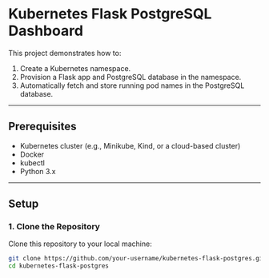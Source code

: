 # Kubernetes Flask PostgreSQL Dashboard

This project demonstrates how to:
1. Create a Kubernetes namespace.
2. Provision a Flask app and PostgreSQL database in the namespace.
3. Automatically fetch and store running pod names in the PostgreSQL database.

---

## **Prerequisites**
- Kubernetes cluster (e.g., Minikube, Kind, or a cloud-based cluster)
- Docker
- kubectl
- Python 3.x

---

## **Setup**

### **1. Clone the Repository**
Clone this repository to your local machine:
```bash
git clone https://github.com/your-username/kubernetes-flask-postgres.git
cd kubernetes-flask-postgres
